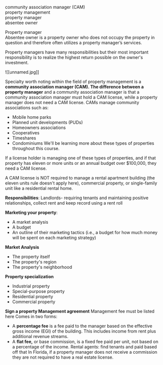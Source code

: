 community association manager (CAM)  
property management  
property manager  
absentee owner  
  
Property manager  
Absentee owner is a property owner who does not occupy the property in question and therefore often utilizes a property manager’s services.  
  
Property managers have many responsibilities but their most important responsibility is to realize the highest return possible on the owner's investment.

![[unnamed.jpg]]


Specialty worth noting within the field of property management is a **community association manager (CAM). The difference between a property manager** and a community association manager is that a community association manager must hold a CAM license, while a property manager does not need a CAM license. CAMs manage community associations such as:
- Mobile home parks
- Planned unit developments (PUDs)
- Homeowners associations
- Cooperatives
- Timeshares
- Condominiums
We'll be learning more about these types of properties throughout this course.

If a license holder is managing one of these types of properties, and if that property has eleven or more units or an annual budget over $100,000, they need a CAM license.

A CAM license is NOT required to manage a rental apartment building (the eleven units rule doesn't apply here), commercial property, or single-family unit like a residential rental home.

**Responsibilities**:
Landlords- requiring tenants and maintaining positive relationships, collect rent and keep record using a rent roll

**Marketing your property**:
- A market analysis
- A budget
- An outline of their marketing tactics (i.e., a budget for how much money will be spent on each marketing strategy)

**Market Analysis**
- The property itself
- The property's region
- The property's neighborhood

**Property specialization** 
- Industrial property
- Special-purpose property
- Residential property
- Commercial property

**Sign a property Management agreement** 
Management fee must be listed here 
Comes in two forms:
- A **percentage fee** is a fee paid to the manager based on the effective gross income (EGI) of the building. This includes income from rent plus additional revenue streams.
- A **flat fee,** or base commission, is a fixed fee paid per unit, not based on a percentage of the income.
Rental agents: find tenants and paid based off that 
In Florida, if a property manager does not receive a commission they are not required to have a real estate license.


